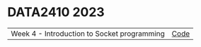 # DATA2410 2023
<table>
<tr>
<td>
Week 4 - Introduction to Socket programming
</td>
<td>
<a href="https://github.com/githansen/DATA2410Python/tree/main/Socket_Intro"> Code </a>
</td>
<tr>
</table>
